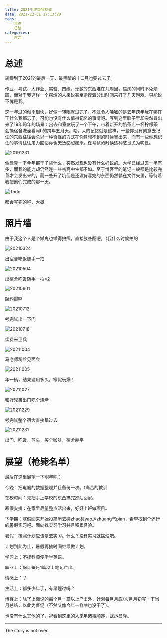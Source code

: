 ```yaml
---
title: 2021年终自我枪毙
date: 2021-12-31 17:13:20
tags:
	年终
	总结
categories:
	时光
---
```


# 总述

转眼到了2021的最后一天，最黑暗的十二月也要过去了。

作业、考试、大作业、实验、四级，无数的东西堆在几周里，焦虑的同时不免烦躁，而对于我这样一个摆烂的人来说甚至偷摸着分出时间来打了几天游戏，只能说不愧是我。

这一年过的似乎很快，好像一转眼就过完了，不过令人唏嘘的是去年跨年我在哪在干什么我都忘了，可能也没有什么值得记忆的事情吧。写到这里脑子里却突然冒出来了19年跨年的场景：出去和室友玩了一个下午，带着新开的奶茶店一杯柠檬茶会操宿舍洗澡看阿b的跨年五月天。哈，人的记忆就是这样，一些你没有刻意去记住的东西往往会总以一种奇怪的方式在你意想不到的时候冒出来，而有一些你想记住的事情往往用力回忆你也无法回想起来。在考试的时候这种感觉尤为明显。

![20191231](/images/posts/2021-total/20191231.jpg)

像盘算一下今年都干了些什么，突然发现也没有什么好说的。大学已经过去一半有多，而我的能力却仍然连一些初高中生都不如。至于博客里的笔记一般都是比较完善才会发出来的，而一些开了坑但是还没有写完的东西仍然躺在文件夹里，等待着我把他们完成的那一天。

![Todo](/images/posts/2021-total/Todo.jpg)

都会写完的吧，大概

# 照片墙

由于我这个人是个懒鬼也懒得拍照，直接放些图吧。（我什么时候拍的

![20210324](/images/posts/2021-total/20210324.jpg)

出宿舍吃饭随手一拍

![20210504](/images/posts/2021-total/20210504.jpg)

出宿舍吃饭随手一拍*2

![20210601](/images/posts/2021-total/20210601.jpg)

隐约雷鸣

![20210712](/images/posts/2021-total/20210712.jpg)

考完试出一下门

![20210718](/images/posts/2021-total/20210718.jpg)

续费米卫兵

![20211004](/images/posts/2021-total/20211004.jpg)

马老师粉丝见面会

![20211005](/images/posts/2021-total/20211005.jpg)

年一柄，结果没用多久，寒假玩爆！

![20211027](/images/posts/2021-total/20211027.jpg)

和好兄弟出门吃个烧烤

![20211229](/images/posts/2021-total/20211229.jpg)

考完试整个宿舍直接晕过去

![20211231](/images/posts/2021-total/20211231.jpg)

出门、吃饭、剪头、买个咖啡、宿舍躺平

# 展望（枪毙名单）

最后在这里展望一下明年吧：

今晚：把电脑的数据整理并且备份一次。（痛苦的教训

在校时间：先把手上学校的东西搞完然后回家。

寒假安排：在家里尽量整点活出来，好好上班做项目。

下学期：寒假回来开始投简历去碰zhao碰yao运zhuang气pian，希望找到个还行的暑假实习吧。面向找实习学习并且积累经验。

暑假：按照计划应该是去实习。什么？没有实习就摆烂吧。

计划到此为止，暑假再抽时间继续做计划。

学习上：不挂科顺便学学英语。

职业上：保证每月1篇以上笔记产出。

~~情感上：？~~

生活上：都多少年了，有早睡过吗？

博客上：除了上面说的每个月一篇以上产出外，计划每月月底/次月月初写一下当月总结，以此为督促（不然又像今年一样啥也没干了）。

也没有什么其他的了，祝看到这里的人来年诸事顺遂，武运昌隆。

<!-- more -->

---

The story is not over.

